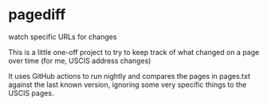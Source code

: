 # pagediff
watch specific URLs for changes 

This is a little one-off project to try to keep track of what changed on a page over time (for me, USCIS address changes)

It uses GitHub actions to run nightly and compares the pages in pages.txt against the last known version, ignoring some very specific things to the USCIS pages.
